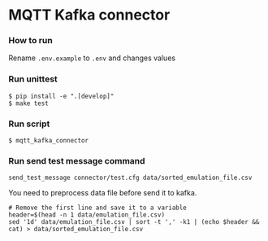 # MQTT Kafka connector

### How to run
Rename `.env.example` to `.env` and changes values

### Run unittest
```shell
$ pip install -e ".[develop]"
$ make test
```

### Run script
```shell
$ mqtt_kafka_connector
```

### Run send test message command
```shell
send_test_message connector/test.cfg data/sorted_emulation_file.csv
```
You need to preprocess data file before send it to kafka.
```shell
# Remove the first line and save it to a variable
header=$(head -n 1 data/emulation_file.csv)
sed '1d' data/emulation_file.csv | sort -t ',' -k1 | (echo $header && cat) > data/sorted_emulation_file.csv
```

